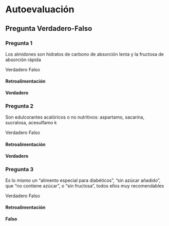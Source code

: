 # Autoevaluación

## Pregunta Verdadero-Falso

### Pregunta 1

Los almidones son hidratos de carbono de absorción lenta y la fructosa de absorción rápida

 Verdadero  Falso

#### Retroalimentación

**Verdadero**

### Pregunta 2

Son edulcorantes acalóricos o no nutritivos: aspartamo, sacarina, sucralosa, acesulfamo k

 Verdadero  Falso

#### Retroalimentación

**Verdadero**

### Pregunta 3

Es lo mismo un “alimento especial para diabéticos”, “sin azúcar añadido”, que “no contiene azúcar”, o “sin fructosa”, todos ellos muy recomendables

 Verdadero  Falso

#### Retroalimentación

**Falso**

